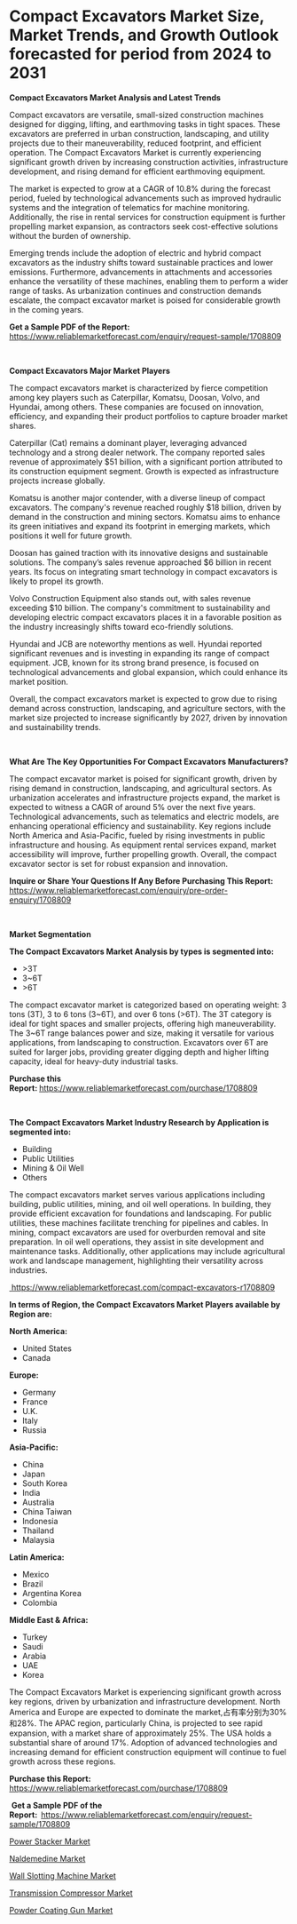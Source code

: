 <p><h1>Compact Excavators Market Size, Market Trends, and Growth Outlook forecasted for period from 2024 to 2031</h1></p><p><strong>Compact Excavators Market Analysis and Latest Trends</strong></p>
<p><p>Compact excavators are versatile, small-sized construction machines designed for digging, lifting, and earthmoving tasks in tight spaces. These excavators are preferred in urban construction, landscaping, and utility projects due to their maneuverability, reduced footprint, and efficient operation. The Compact Excavators Market is currently experiencing significant growth driven by increasing construction activities, infrastructure development, and rising demand for efficient earthmoving equipment.</p><p>The market is expected to grow at a CAGR of 10.8% during the forecast period, fueled by technological advancements such as improved hydraulic systems and the integration of telematics for machine monitoring. Additionally, the rise in rental services for construction equipment is further propelling market expansion, as contractors seek cost-effective solutions without the burden of ownership.</p><p>Emerging trends include the adoption of electric and hybrid compact excavators as the industry shifts toward sustainable practices and lower emissions. Furthermore, advancements in attachments and accessories enhance the versatility of these machines, enabling them to perform a wider range of tasks. As urbanization continues and construction demands escalate, the compact excavator market is poised for considerable growth in the coming years.</p></p>
<p><strong>Get a Sample PDF of the Report:&nbsp;</strong> <a href="https://www.reliablemarketforecast.com/enquiry/request-sample/1708809?utm_campaign=1141&utm_medium=2&utm_source=Github&utm_content=ia&utm_term=21102024&utm_id=compact-excavators">https://www.reliablemarketforecast.com/enquiry/request-sample/1708809</a></p>
<p>&nbsp;</p>
<p><strong>Compact Excavators Major Market Players</strong></p>
<p><p>The compact excavators market is characterized by fierce competition among key players such as Caterpillar, Komatsu, Doosan, Volvo, and Hyundai, among others. These companies are focused on innovation, efficiency, and expanding their product portfolios to capture broader market shares.</p><p>Caterpillar (Cat) remains a dominant player, leveraging advanced technology and a strong dealer network. The company reported sales revenue of approximately $51 billion, with a significant portion attributed to its construction equipment segment. Growth is expected as infrastructure projects increase globally.</p><p>Komatsu is another major contender, with a diverse lineup of compact excavators. The company's revenue reached roughly $18 billion, driven by demand in the construction and mining sectors. Komatsu aims to enhance its green initiatives and expand its footprint in emerging markets, which positions it well for future growth.</p><p>Doosan has gained traction with its innovative designs and sustainable solutions. The company’s sales revenue approached $6 billion in recent years. Its focus on integrating smart technology in compact excavators is likely to propel its growth.</p><p>Volvo Construction Equipment also stands out, with sales revenue exceeding $10 billion. The company's commitment to sustainability and developing electric compact excavators places it in a favorable position as the industry increasingly shifts toward eco-friendly solutions.</p><p>Hyundai and JCB are noteworthy mentions as well. Hyundai reported significant revenues and is investing in expanding its range of compact equipment. JCB, known for its strong brand presence, is focused on technological advancements and global expansion, which could enhance its market position.</p><p>Overall, the compact excavators market is expected to grow due to rising demand across construction, landscaping, and agriculture sectors, with the market size projected to increase significantly by 2027, driven by innovation and sustainability trends.</p></p>
<p>&nbsp;</p>
<p><strong>What Are The Key Opportunities For Compact Excavators Manufacturers?</strong></p>
<p><p>The compact excavator market is poised for significant growth, driven by rising demand in construction, landscaping, and agricultural sectors. As urbanization accelerates and infrastructure projects expand, the market is expected to witness a CAGR of around 5% over the next five years. Technological advancements, such as telematics and electric models, are enhancing operational efficiency and sustainability. Key regions include North America and Asia-Pacific, fueled by rising investments in public infrastructure and housing. As equipment rental services expand, market accessibility will improve, further propelling growth. Overall, the compact excavator sector is set for robust expansion and innovation.</p></p>
<p><strong>Inquire or Share Your Questions If Any Before Purchasing This Report:</strong> <a href="https://www.reliablemarketforecast.com/enquiry/pre-order-enquiry/1708809?utm_campaign=1141&utm_medium=2&utm_source=Github&utm_content=ia&utm_term=21102024&utm_id=compact-excavators">https://www.reliablemarketforecast.com/enquiry/pre-order-enquiry/1708809</a></p>
<p>&nbsp;</p>
<p><strong>Market Segmentation</strong></p>
<p><strong>The Compact Excavators Market Analysis by types is segmented into:</strong></p>
<p><ul><li>>3T</li><li>3~6T</li><li>>6T</li></ul></p>
<p><p>The compact excavator market is categorized based on operating weight: 3 tons (3T), 3 to 6 tons (3~6T), and over 6 tons (>6T). The 3T category is ideal for tight spaces and smaller projects, offering high maneuverability. The 3~6T range balances power and size, making it versatile for various applications, from landscaping to construction. Excavators over 6T are suited for larger jobs, providing greater digging depth and higher lifting capacity, ideal for heavy-duty industrial tasks.</p></p>
<p><strong>Purchase this Report:&nbsp;</strong><a href="https://www.reliablemarketforecast.com/purchase/1708809?utm_campaign=1141&utm_medium=2&utm_source=Github&utm_content=ia&utm_term=21102024&utm_id=compact-excavators">https://www.reliablemarketforecast.com/purchase/1708809</a></p>
<p>&nbsp;</p>
<p><strong>The Compact Excavators Market Industry Research by Application is segmented into:</strong></p>
<p><ul><li>Building</li><li>Public Utilities</li><li>Mining & Oil Well</li><li>Others</li></ul></p>
<p><p>The compact excavators market serves various applications including building, public utilities, mining, and oil well operations. In building, they provide efficient excavation for foundations and landscaping. For public utilities, these machines facilitate trenching for pipelines and cables. In mining, compact excavators are used for overburden removal and site preparation. In oil well operations, they assist in site development and maintenance tasks. Additionally, other applications may include agricultural work and landscape management, highlighting their versatility across industries.</p></p>
<p><a href="https://www.reliablemarketforecast.com/compact-excavators-r1708809?utm_campaign=1141&utm_medium=2&utm_source=Github&utm_content=ia&utm_term=21102024&utm_id=compact-excavators">&nbsp;https://www.reliablemarketforecast.com/compact-excavators-r1708809</a></p>
<p><strong>In terms of Region, the Compact Excavators Market Players available by Region are:</strong></p>
<p>
    <p> <strong> North America: </strong>
        <ul>
            <li>United States</li>
            <li>Canada</li>
        </ul>
        </p> 
    <p> <strong> Europe: </strong>
        <ul>
            <li>Germany</li>
            <li>France</li>
            <li>U.K.</li>
            <li>Italy</li>
            <li>Russia</li>
        </ul>
        </p> 
    <p> <strong> Asia-Pacific: </strong>
        <ul>
            <li>China</li>
            <li>Japan</li>
            <li>South Korea</li>
            <li>India</li>
            <li>Australia</li>
            <li>China Taiwan</li>
            <li>Indonesia</li>
            <li>Thailand</li>
            <li>Malaysia</li>
        </ul>
        </p> 
    <p> <strong> Latin America: </strong>
        <ul>
            <li>Mexico</li>
            <li>Brazil</li>
            <li>Argentina Korea</li>
            <li>Colombia</li>
        </ul>
        </p> 
    <p> <strong> Middle East & Africa: </strong>
        <ul>
            <li>Turkey</li>
            <li>Saudi</li>
            <li>Arabia</li>
            <li>UAE</li>
            <li>Korea</li>
        </ul>
    </p>
    </p>
<p><p>The Compact Excavators Market is experiencing significant growth across key regions, driven by urbanization and infrastructure development. North America and Europe are expected to dominate the market,占有率分别为30%和28%. The APAC region, particularly China, is projected to see rapid expansion, with a market share of approximately 25%. The USA holds a substantial share of around 17%. Adoption of advanced technologies and increasing demand for efficient construction equipment will continue to fuel growth across these regions.</p></p>
<p><strong>Purchase this Report: </strong><a href="https://www.reliablemarketforecast.com/purchase/1708809?utm_campaign=1141&utm_medium=2&utm_source=Github&utm_content=ia&utm_term=21102024&utm_id=compact-excavators">https://www.reliablemarketforecast.com/purchase/1708809</a></p>
<p>&nbsp;<strong>Get a Sample PDF of the Report:&nbsp;&nbsp;</strong><a href="https://www.reliablemarketforecast.com/enquiry/request-sample/1708809?utm_campaign=1141&utm_medium=2&utm_source=Github&utm_content=ia&utm_term=21102024&utm_id=compact-excavators">https://www.reliablemarketforecast.com/enquiry/request-sample/1708809</a></p>
<p><strong></strong></p>
<p><p><a href="https://issuu.com/reportprime-2/docs/power-stacker-market-size-2030.pptx_919a931e6db771?utm_campaign=1141&utm_medium=2&utm_source=Github&utm_content=ia&utm_term=21102024&utm_id=compact-excavators">Power Stacker Market</a></p><p><a href="https://www.linkedin.com/pulse/future-ready-strategic-insights-global-naldemedine-market-2024-vvfge?utm_campaign=1141&utm_medium=2&utm_source=Github&utm_content=ia&utm_term=21102024&utm_id=compact-excavators">Naldemedine Market</a></p><p><a href="https://github.com/lmorisekv5e/Market-Research-Report-List-1/blob/main/wall-slotting-machine-market.md?utm_campaign=1141&utm_medium=2&utm_source=Github&utm_content=ia&utm_term=21102024&utm_id=compact-excavators">Wall Slotting Machine Market</a></p><p><a href="https://github.com/anitrabixvburgie/Market-Research-Report-List-1/blob/main/transmission-compressor-market.md?utm_campaign=1141&utm_medium=2&utm_source=Github&utm_content=ia&utm_term=21102024&utm_id=compact-excavators">Transmission Compressor Market</a></p><p><a href="https://issuu.com/reportprime-2/docs/powder-coating-gun-market-size-2030_17c94dd99da4a7?utm_campaign=1141&utm_medium=2&utm_source=Github&utm_content=ia&utm_term=21102024&utm_id=compact-excavators">Powder Coating Gun Market</a></p></p>